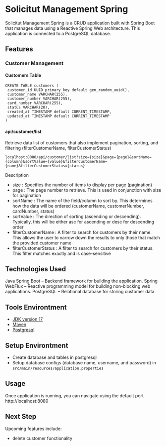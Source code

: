 # Solicitut Management Spring

Solicitut Management Spring is a CRUD application built with Spring Boot that manages data using a Reactive Spring Web architecture. This application is connected to a PostgreSQL database.

## Features
### Customer Management

#### Customers Table
```
CREATE TABLE customers (
 customer_id UUID primary key default gen_random_uuid(),
 customer_name VARCHAR(255),
 customer_number VARCHAR(255),
 card_number VARCHAR(255),
 status VARCHAR(20),
 created_at TIMESTAMP default CURRENT_TIMESTAMP,
 updated_at TIMESTAMP default CURRENT_TIMESTAMP
)
```

#### api/customer/list
Retrieve data list of customers that also implement pagination, sorting, and filtering (filterCustomerName, filterCustomerStatus)
```
localhost:8080/api/customer/list?size={size}&page={page}&sortName={column}&sortValue={value}&filterCustomerName={name}&filterCustomerStatus={status}
```

Description
- size : Specifies the number of items to display per page (pagination)
- page : The page number to retrieve. This is used in conjunction with size for pagination
- sortName : The name of the field/column to sort by. This determines how the data will be ordered (customerName, customerNumber, cardNumber, status)
- sortValue : The direction of sorting (ascending or descending). Typically, this will be either asc for ascending or desc for descending order
- filterCustomerName : A filter to search for customers by their name. This allows the user to narrow down the results to only those that match the provided customer name
- filterCustomerStatus : A filter to search for customers by their status. This filter matches exactly and is case-sensitive

## Technologies Used

Java Spring Boot – Backend framework for building the application.
Spring WebFlux – Reactive programming model for building non-blocking web applications.
PostgreSQL – Relational database for storing customer data.

## Tools Environtment
- [JDK version 17](https://www.oracle.com/java/technologies/javase/jdk17-archive-downloads.html)
- [Maven](https://maven.apache.org/download.cgi)
- [Postgresql](https://www.postgresql.org/download/)

## Setup Environtment
- Create database and tables in postgresql
- Setup database configs (database name, username, and password) in ``` src/main/resources/application.properties ```

## Usage
Once application is running, you can navigate using the default port http://localhost:8080

## Next Step
Upcoming features include:
- delete customer functionality

